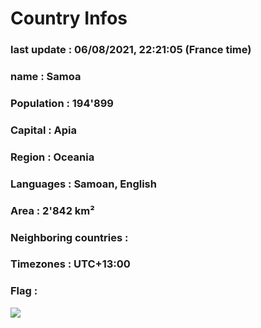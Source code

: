 # Country  Infos
### last update : 06/08/2021, 22:21:05 (France time)

### name : Samoa
### Population : 194'899
### Capital : Apia
### Region : Oceania
### Languages : Samoan, English
### Area : 2'842 km²
### Neighboring countries : 
### Timezones : UTC+13:00

### Flag :
![](https://restcountries.eu/data/wsm.svg)